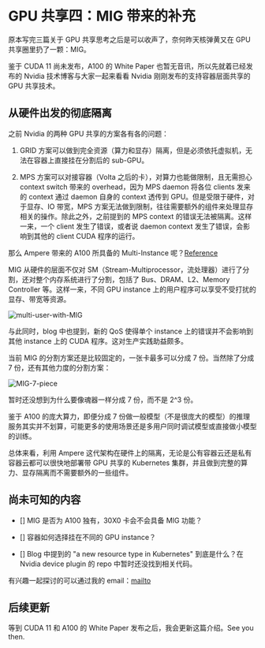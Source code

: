 # GPU 共享四：MIG 带来的补充

原本写完三篇关于 GPU 共享思考之后是可以收声了，奈何昨天核弹黄又在 GPU 共享圈里扔了一颗：MIG。

鉴于 CUDA 11 尚未发布，A100 的 White Paper 也暂无音讯，所以先就着已经发布的 Nvidia 技术博客与大家一起来看看 Nvidia 刚刚发布的支持容器层面共享的 GPU 共享技术。

## 从硬件出发的彻底隔离

之前 Nvidia 的两种 GPU 共享的方案各有各的问题：

1. GRID 方案可以做到完全资源（算力和显存）隔离，但是必须依托虚拟机，无法在容器上直接挂在分割后的 sub-GPU。

2. MPS 方案可以对接容器（Volta 之后的卡），对算力也能做限制，且无需担心 context switch 带来的 overhead，因为 MPS daemon 将各位 clients 发来的 context 通过 daemon 自身的 context 透传到 GPU。但是受限于硬件，对于显存、IO 带宽，MPS 方案无法做到限制，往往需要额外的组件来处理显存相关的操作。除此之外，之前提到的 MPS context 的错误无法被隔离。这样一来，一个 client 发生了错误，或者说 daemon context 发生了错误，会影响到其他的 client CUDA 程序的运行。

那么 Ampere 带来的 A100 所具备的 Multi-Instance 呢？[Reference](https://devblogs.nvidia.com/nvidia-ampere-architecture-in-depth/)

MIG 从硬件的层面不仅对 SM（Stream-Multiprocessor，流处理器）进行了分割，还对整个内存系统进行了分割，包括了 Bus、DRAM、L2、Memory Controller 等。这样一来，不同 GPU instance 上的用户程序可以享受不受打扰的显存、带宽等资源。

![multi-user-with-MIG](https://devblogs.nvidia.com/wp-content/uploads/2020/05/CSP-multi-user-with-MIG-1.png)

与此同时，blog 中也提到，新的 QoS 使得单个 instance 上的错误并不会影响到其他 instance 上的 CUDA 程序。这对生产实践助益颇多。

当前 MIG 的分割方案还是比较固定的，一张卡最多可以分成 7 份。当然除了分成 7 份，还有其他力度的分割方案：

![MIG-7-piece](https://blogs.nvidia.com/wp-content/uploads/2020/05/MIG-table-FINAL-x1280.png)

暂时还没想到为什么要像魂器一样分成 7 份，而不是 2^3 份。

鉴于 A100 的庞大算力，即便分成 7 份做一般模型（不是很庞大的模型）的推理服务其实并不划算，可能更多的使用场景还是多用户同时调试模型或直接做小模型的训练。

总体来看，利用 Ampere 这代架构在硬件上的隔离，无论是公有容器云还是私有容器云都可以很快地部署带 GPU 共享的 Kubernetes 集群，并且做到完整的算力、显存隔离而不需要额外的一些组件。

## 尚未可知的内容

- [] MIG 是否为 A100 独有，30X0 卡会不会具备 MIG 功能？

- [] 容器如何选择挂在不同的 GPU instance？

- [] Blog 中提到的 "a new resource type in Kubernetes" 到底是什么？在 Nvidia device plugin 的 repo 中暂时还没找到相关代码。

有兴趣一起探讨的可以通过我的 email：[mailto](mailto:zw199006@gmail.com)

## 后续更新

等到 CUDA 11 和 A100 的 White Paper 发布之后，我会更新这篇介绍。See you then.

